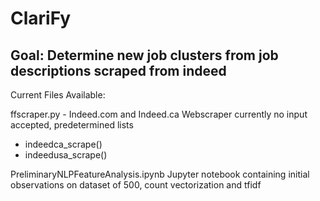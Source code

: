 # ClariFy

## Goal: Determine new job clusters from job descriptions scraped from indeed

Current Files Available:

ffscraper.py - Indeed.com and Indeed.ca Webscraper
currently no input accepted, predetermined lists
- indeedca_scrape()
- indeedusa_scrape()

PreliminaryNLPFeatureAnalysis.ipynb
Jupyter notebook containing initial observations on dataset of 500, count vectorization and tfidf

